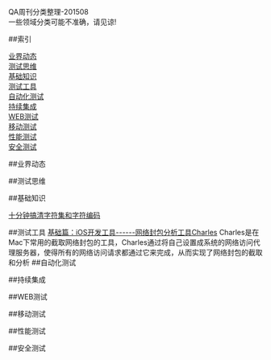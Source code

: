 QA周刊分类整理-201508<br />
一些领域分类可能不准确，请见谅!  


##索引

[业界动态](#NEWS)<br />
[测试思维](#TEST)<br />
[基础知识](#BASIC)<br />
[测试工具](#TESTTOOLS)<br />
[自动化测试](#AUTOTEST)<br />
[持续集成](#CI)<br />
[WEB测试](#WEBTEST)<br />
[移动测试](#MOBILETEST)<br />
[性能测试](#PERFORMANCETEST)<br />
[安全测试](#SECURITYTEST)<br />

<a name="NEWS"></a>
##业界动态

<a name="TEST"></a>
##测试思维

<a name="BASIC"></a>
##基础知识

[十分钟搞清字符集和字符编码](http://cenalulu.github.io/linux/character-encoding/ "字符集和编码无疑是IT菜鸟甚至是各种大神的头痛问题。当遇到纷繁复杂的字符集，各种火星文和乱码时，问题的定位往往变得非常困难。
本文就将会从原理方面对字符集和编码做个简单的科普介绍，同时也会介绍一些通用的乱码故障定位的方法以方便读者以后能够更从容的定位相关问题")

<a name="TESTTOOLS"></a>
##测试工具
[基础篇：iOS开发工具------网络封包分析工具Charles](http://www.infoq.com/cn/articles/network-packet-analysis-tool-charles)
Charles是在Mac下常用的截取网络封包的工具，Charles通过将自己设置成系统的网络访问代理服务器，使得所有的网络访问请求都通过它来完成，从而实现了网络封包的截取和分析
<a name="AUTOTEST"></a>
##自动化测试

<a name="CI"></a>
##持续集成

<a name="WEBTEST"></a>
##WEB测试

<a name="MOBILETEST"></a>
##移动测试

<a name="PERFORMANCETEST"></a>
##性能测试

<a name="SECURITYTEST"></a>
##安全测试
